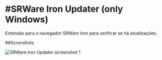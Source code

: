 #SRWare Iron Updater (only Windows)
===================

Extensão para o navegador SRWare Iron para verificar se há atualizações.


##Screnshots

![SRWare Iron Updater screenshot 1](https://raw.github.com/ArthurAssuncao/SRWare_Iron_Updater/master/screenshots/screenshot1_destaque.jpg)